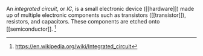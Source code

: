 An *integrated circuit*, or *IC*, is a small electronic device ([[hardware]]) made up of multiple electronic components such as transistors ([[transistor]]), resistors, and capacitors. These components are etched onto [[semiconductor]]. [^1]

[^1]: https://en.wikipedia.org/wiki/Integrated_circuit